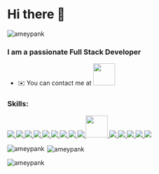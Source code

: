 
<h1 align="left">Hi there 👋</h1>
<p align="left"> <img src="https://komarev.com/ghpvc/?username=ameypank&label=Profile%20views&color=0e75b6&style=flat" alt="ameypank" /> </p>
<h3 align="left">I am a passionate Full Stack Developer</h3>

- ✉️  You can contact me at <a href="https://www.linkedin.com/in/amey-pankanti-260898189/" target="_blank" rel="noreferrer"> 
    <img width="50" height="50" src="https://img.icons8.com/color/48/000000/linkedin.png"/></a>

<h3 align="left">Skills:</h3>
<p align="left">
  <a href="https://getbootstrap.com" target="_blank" rel="noreferrer"> 
    <img src="https://img.icons8.com/color/48/000000/bootstrap.png"/> 
  </a> 
  <a href="https://www.w3.org/html/" target="_blank" rel="noreferrer"> 
    <img src="https://img.icons8.com/color/48/000000/html-5.png"/> 
  </a> 
  <a href="https://www.java.com" target="_blank" rel="noreferrer"> 
    <img src="https://img.icons8.com/color/48/000000/java-coffee-cup-logo.png"/>
  </a> 
  <a href="https://developer.mozilla.org/en-US/docs/Web/JavaScript" target="_blank" rel="noreferrer"> 
    <img src="https://img.icons8.com/color/48/000000/javascript.png"/>
  </a> 
  <a href="https://www.mongodb.com/" target="_blank" rel="noreferrer"> 
    <img src="https://img.icons8.com/color/48/000000/mongodb.png"/> 
  </a> 
  <a href="https://www.mysql.com/" target="_blank" rel="noreferrer"> 
    <img src="https://img.icons8.com/ios/50/000000/mysql-logo.png"/> 
  </a> 
  <a href="https://nodejs.org" target="_blank" rel="noreferrer"> 
    <img src="https://img.icons8.com/color/48/000000/nodejs.png"/> 
  </a> 
  <a href="https://github.com/puppeteer/puppeteer" target="_blank" rel="noreferrer"> 
    <img src="https://img.icons8.com/color/48/000000/github--v1.png"/> 
  </a> 
  <a href="https://www.python.org" target="_blank" rel="noreferrer"> 
    <img src="https://img.icons8.com/color/48/000000/python.png"/> 
  </a> 
  <a href="https://reactjs.org/" target="_blank" rel="noreferrer"> 
    <img src="https://img.icons8.com/plasticine/100/000000/react.png" width="50" height="50"/> 
  </a> 
  <a href="https://redux.js.org/" target="_blank" rel="noreferrer"> 
    <img src="https://img.icons8.com/color/48/000000/redux.png"/> 
  </a> 
  <a href="https://nestjs.com/" target="_blank" rel="noreferrer"> 
    <img src="https://img.icons8.com/color/48/000000/nestjs.png"/> 
  </a> 
  <a href="https://nextjs.org/" target="_blank" rel="noreferrer"> 
    <img src="https://img.icons8.com/color/48/000000/nextjs.png"/> 
  </a>
  <a href="https://www.typescriptlang.org/" target="_blank" rel="noreferrer"> 
    <img src="https://img.icons8.com/color/48/000000/typescript.png"/> 
  </a>
  <a href="https://start.spring.io/" target="_blank" rel="noreferrer"> 
    <img src="https://img.icons8.com/ios/50/000000/spring-logo.png"/> 
  </a>
</p>


<p><img align="left" src="https://github-readme-stats.vercel.app/api/top-langs?username=ameypank&show_icons=true&locale=en&layout=compact" alt="ameypank" /></p>

<p>&nbsp;<img align="center" src="https://github-readme-stats.vercel.app/api?username=ameypank&show_icons=true&locale=en" alt="ameypank" /></p>

<p><img align="center" src="https://github-readme-streak-stats.herokuapp.com/?user=ameypank&" alt="ameypank" /></p>
